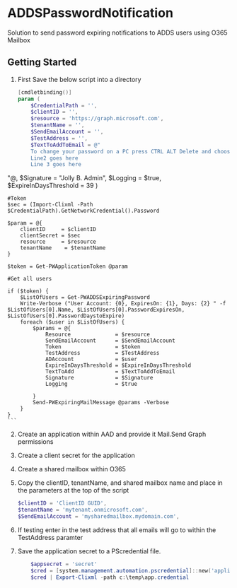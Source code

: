 # ADDSPasswordNotification
Solution to send password expiring notifications to ADDS users using O365 Mailbox

## Getting Started

1. First Save the below script into a directory

    ```PowerShell
    [cmdletbinding()]
    param (
        $CredentialPath = '',
        $clientID = '',
        $resource = 'https://graph.microsoft.com',
        $tenantName = '',
        $SendEmailAccount = '',
        $TestAddress = '',
        $TextToAddToEmail = @"
        To change your password on a PC press CTRL ALT Delete and choose Change Password
        Line2 goes here
        Line 3 goes here
"@,
        $Signature = "Jolly B. Admin",
        $Logging = $true,
        $ExpireInDaysThreshold = 39
    )

    #Token
    $sec = (Import-Clixml -Path $CredentialPath).GetNetworkCredential().Password

    $param = @{
        clientID     = $clientID
        clientSecret = $sec
        resource     = $resource
        tenantName    = $tenantName
    }

    $token = Get-PWApplicationToken @param

    #Get all users

    if ($token) {
        $ListOfUsers = Get-PWADDSExpiringPassword
        Write-Verbose ("User Account: {0}, ExpiresOn: {1}, Days: {2} " -f $ListOfUsers[0].Name, $ListOfUsers[0].PasswordExpiresOn, $ListOfUsers[0].PasswordDaystoExpire)
        foreach ($user in $ListOfUsers) {
            $params = @{
                Resource              = $resource
                SendEmailAccount      = $SendEmailAccount
                Token                 = $token
                TestAddress           = $TestAddress
                ADAccount             = $user
                ExpireInDaysThreshold = $ExpireInDaysThreshold
                TextToAdd             = $TextToAddToEmail
                Signature             = $Signature
                Logging               = $true
                
            }
            Send-PWExpiringMailMessage @params -Verbose
        }
    }
    ```

2. Create an application within AAD and provide it Mail.Send Graph permissions

3. Create a client secret for the application

4. Create a shared mailbox within O365

5. Copy the clientID, tenantName, and shared mailbox name and place in the parameters at the top of the script

    ```PowerShell
    $clientID = 'ClientID GUID',
    $tenantName = 'mytenant.onmicrosoft.com',
    $SendEmailAccount = 'mysharedmailbox.mydomain.com',
    ```

6. If testing enter in the test address that all emails will go to within the TestAddress paramter

7. Save the application secret to a PScredential file.

    ```PowerShell
        $appsecret = 'secret'
        $cred = [system.management.automation.pscredential]::new('application',(Convertto-SecureString $appsecret -asplaintext -force))
        $cred | Export-Clixml -path c:\temp\app.credential
    ```
